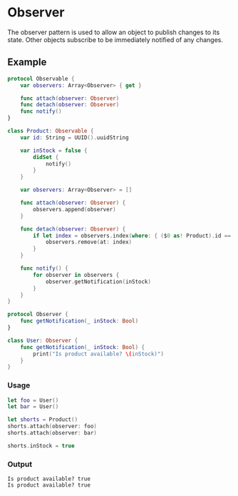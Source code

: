 # Observer

The observer pattern is used to allow an object to publish changes to its state. Other objects subscribe to be immediately notified of any changes.

## Example

```swift
protocol Observable {
    var observers: Array<Observer> { get }

    func attach(observer: Observer)
    func detach(observer: Observer)
    func notify()
}

class Product: Observable {
    var id: String = UUID().uuidString

    var inStock = false {
        didSet {
            notify()
        }
    }

    var observers: Array<Observer> = []

    func attach(observer: Observer) {
        observers.append(observer)
    }

    func detach(observer: Observer) {
        if let index = observers.index(where: { ($0 as! Product).id == (observer as! Product).id }) {
            observers.remove(at: index)
        }
    }

    func notify() {
        for observer in observers {
            observer.getNotification(inStock)
        }
    }
}

protocol Observer {
    func getNotification(_ inStock: Bool)
}

class User: Observer {
    func getNotification(_ inStock: Bool) {
        print("Is product available? \(inStock)")
    }
}
```

### Usage

```swift
let foo = User()
let bar = User()

let shorts = Product()
shorts.attach(observer: foo)
shorts.attach(observer: bar)

shorts.inStock = true
```

### Output

```text
Is product available? true
Is product available? true
```
